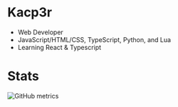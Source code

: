 # Kacp3r
- Web Developer
- JavaScript/HTML/CSS, TypeScript, Python, and Lua
- Learning React & Typescript

# Stats

![GitHub metrics](https://metrics.lecoq.io/kacp3rrr?base.header=0&base.community=0&base.repositories=0&base.metadata=0&isocalendar=1&languages=1&isocalendar.duration=half-year)



